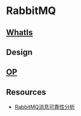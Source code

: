# RabbitMQ


## [WhatIs](WhatIs.md)

## Design




## [OP](op/README.md)


## Resources
* [RabbitMQ消息可靠性分析](https://blog.csdn.net/u013256816/article/details/79147591)